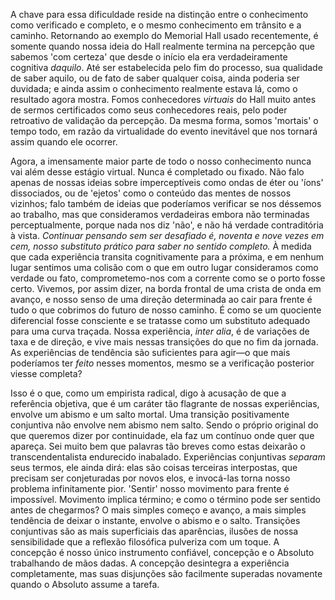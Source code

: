 A chave para essa dificuldade reside na distinção entre o conhecimento como verificado e completo, e o mesmo conhecimento em trânsito e a caminho. Retornando ao exemplo do Memorial Hall usado recentemente, é somente quando nossa ideia do Hall realmente termina na percepção que sabemos 'com certeza' que desde o início ela era verdadeiramente cognitiva _daquilo_. Até ser estabelecida pelo fim do processo, sua qualidade de saber aquilo, ou de fato de saber qualquer coisa, ainda poderia ser duvidada; e ainda assim o conhecimento realmente estava lá, como o resultado agora mostra. Fomos conhecedores _virtuais_ do Hall muito antes de sermos certificados como seus conhecedores reais, pelo poder retroativo de validação da percepção. Da mesma forma, somos 'mortais' o tempo todo, em razão da virtualidade do evento inevitável que nos tornará assim quando ele ocorrer.

Agora, a imensamente maior parte de todo o nosso conhecimento nunca vai além desse estágio virtual. Nunca é completado ou fixado. Não falo apenas de nossas ideias sobre imperceptíveis como ondas de éter ou 'íons' dissociados, ou de 'ejetos' como o conteúdo das mentes de nossos vizinhos; falo também de ideias que poderíamos verificar se nos déssemos ao trabalho, mas que consideramos verdadeiras embora não terminadas perceptualmente, porque nada nos diz 'não', e não há verdade contraditória à vista. _Continuar pensando sem ser desafiado é, noventa e nove vezes em cem, nosso substituto prático para saber no sentido completo._ À medida que cada experiência transita cognitivamente para a próxima, e em nenhum lugar sentimos uma colisão com o que em outro lugar consideramos como verdade ou fato, comprometemo-nos com a corrente como se o porto fosse certo. Vivemos, por assim dizer, na borda frontal de uma crista de onda em avanço, e nosso senso de uma direção determinada ao cair para frente é tudo o que cobrimos do futuro de nosso caminho. É como se um quociente diferencial fosse consciente e se tratasse como um substituto adequado para uma curva traçada. Nossa experiência, _inter alia_, é de variações de taxa e de direção, e vive mais nessas transições do que no fim da jornada. As experiências de tendência são suficientes para agir—o que mais poderíamos ter _feito_ nesses momentos, mesmo se a verificação posterior viesse completa?

Isso é o que, como um empirista radical, digo à acusação de que a referência objetiva, que é um caráter tão flagrante de nossas experiências, envolve um abismo e um salto mortal. Uma transição positivamente conjuntiva não envolve nem abismo nem salto. Sendo o próprio original do que queremos dizer por continuidade, ela faz um contínuo onde quer que apareça. Sei muito bem que palavras tão breves como estas deixarão o transcendentalista endurecido inabalado. Experiências conjuntivas _separam_ seus termos, ele ainda dirá: elas são coisas terceiras interpostas, que precisam ser conjeturadas por novos elos, e invocá-las torna nosso problema infinitamente pior. 'Sentir' nosso movimento para frente é impossível. Movimento implica término; e como o término pode ser sentido antes de chegarmos? O mais simples começo e avanço, a mais simples tendência de deixar o instante, envolve o abismo e o salto. Transições conjuntivas são as mais superficiais das aparências, ilusões de nossa sensibilidade que a reflexão filosófica pulveriza com um toque. A concepção é nosso único instrumento confiável, concepção e o Absoluto trabalhando de mãos dadas. A concepção desintegra a experiência completamente, mas suas disjunções são facilmente superadas novamente quando o Absoluto assume a tarefa.